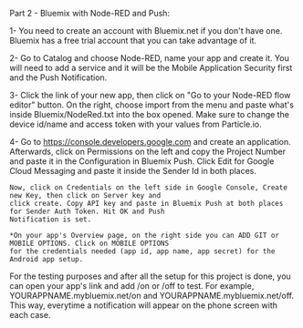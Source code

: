 Part 2 - Bluemix with Node-RED and Push:

1-	You need to create an account with Bluemix.net if you don't have one. Bluemix has a free trial account that 
        you can take advantage of it.
    
2-	Go to Catalog and choose Node-RED, name your app and create it. You will need to add a service and it will 
        be the Mobile Application Security first and the Push Notification.
    
3-	Click the link of your new app, then click on "Go to your Node-RED flow editor" button. On the right, choose 
        import from the menu and paste what's inside Bluemix/NodeRed.txt into the box opened. Make sure to change the 
	device id/name and access token with your values from Particle.io.
	
4-	Go to https://console.developers.google.com and create an application. Afterwards, click on Permissions on 
        the left and copy the Project Number and paste it in the Configuration in Bluemix Push. Click Edit for Google 
	Cloud Messaging and paste it inside the Sender Id in both places. 
	
	Now, click on Credentials on the left side in Google Console, Create new Key, then click on Server key and 
	click create. Copy API key and paste in Bluemix Push at both places for Sender Auth Token. Hit OK and Push 
	Notification is set.

	*On your app's Overview page, on the right side you can ADD GIT or MOBILE OPTIONS. Click on MOBILE OPTIONS 
	for the credentials needed (app id, app name, app secret) for the Android app setup.


For the testing purposes and after all the setup for this project is done, you can open your app's link and 
add /on or /off to test. For example, YOURAPPNAME.mybluemix.net/on and YOURAPPNAME.mybluemix.net/off. This way, 
everytime a notification will appear on the phone screen with each case.
